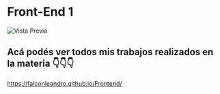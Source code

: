# Front-End 1


![Vista Previa](img/unknown.png)



## Acá podés ver todos mis trabajos realizados en la materia 👇👇👇

https://falconleandro.github.io/Frontend/

